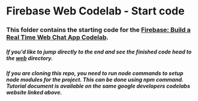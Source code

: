 # Firebase Web Codelab - Start code

### This folder contains the starting code for the [Firebase: Build a Real Time Web Chat App Codelab](https://codelabs.developers.google.com/codelabs/firebase-web/).

##### If you'd like to jump directly to the end and see the finished code head to the [web](../web) directory.

##### If you are cloning this repo, you need to run node commands to setup node modules for the project. This can be done using npm command. Tutorial document is available on the same google developers codelabs website linked above.
